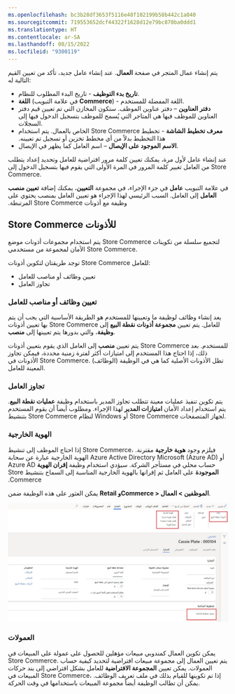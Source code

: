 ```yaml
---
ms.openlocfilehash: bc3b28df3653f5116e48f102199b58b442c1a040
ms.sourcegitcommit: 719553652dcf44322f1628d12e79bc870ba0ddd1
ms.translationtype: HT
ms.contentlocale: ar-SA
ms.lasthandoff: 08/15/2022
ms.locfileid: "9300119"
---
```

يتم إنشاء عمال المتجر في صفحة **العمال**. عند إنشاء عامل جديد، تأكد من تعيين القيم التالية له:

- **تاريخ بدء التوظيف** - تاريخ البدء المطلوب للنظام.
- **اللغة** (في علامة التبويب **Commerce**) - اللغة المفضلة للمستخدم.
- **دفتر العناوين** – دفتر عناوين الموظف. ستكون المخازن التي تم تعيين قيم دفتر العناوين للموظف فيها هي المتاجر التي يُسمح للموظف بتسجيل الدخول فيها إلى السجلات. 
- **معرف تخطيط الشاشة‬‏‫** - تخطيط Store Commerce الخاص بالعمال. يتم استخدام هذا التخطيط بدلاً من أي مخطط تخزين أو تسجيل تم تعيينه.
- **الاسم الموجود على الإيصال** – اسم العامل كما يظهر في الإيصال.

عند إنشاء عامل لأول مرة، يمكنك تعيين كلمة مرور افتراضية للعامل وتحديد إعداد يتطلب من العامل تغيير كلمة المرور في المرة الأولى التي يقوم فيها بتسجيل الدخول إلى Store Commerce. 

في علامة التبويب **عامل** ‏‫في جزء الإجراء، في مجموعة **التعيين‬**، يمكنك إضافة **‬‏‫تعيين منصب العامل** إلى العامل. السبب الرئيسي لهذا الإجراء هو تعيين العامل بمنصب يحتوي على وظيفة مع أذونات Store Commerce المرتبطة.

## <a name="store-commerce-permissions"></a>Store Commerce للأذونات
يتم استخدام مجموعات أذونات موضع Store Commerce لتجميع سلسلة من تكوينات الأمان لمجموعة من مستخدمي Store Commerce. 

توجد طريقتان لتكوين أذونات Store Commerce للعامل: 

- تعيين وظائف أو مناصب للعامل
- تجاوز العامل 

### <a name="assign-jobs-or-positions-to-a-worker"></a>تعيين وظائف أو مناصب للعامل
يعد إنشاء وظائف لوظيفة ما وتعيينها للمستخدم هو الطريقة الأساسية التي يجب أن يتم بها تعيين أذونات Store Commerce للعامل. يتم تعيين **مجموعة أذونات نقطة البيع** إلى **وظيفة**، والتي بدورها يتم تعيينها إلى **منصب**. 

يتم تعيين **منصب** إلى العامل الذي يقوم بتعيين أذونات Store Commerce للمستخدم. بعد ذلك، إذا احتاج هذا المستخدم إلى امتيازات أكثر لفترة زمنية محددة، فيمكن تجاوز الأذونات في Store Commerce. تظل الأذونات الأصلية كما هي في الوظيفة (الوظائف) المعينة للعامل. 

### <a name="override-on-the-worker"></a>تجاوز العامل 
يتم تكوين تنفيذ عمليات معينة تتطلب تجاوز المدير باستخدام وظيفة **عمليات نقطة البيع**. يتم استخدام إعداد الأمان **امتيازات المدير** لهذا الإجراء. ومطلوب أيضاً أن يقوم المستخدم بتنشيط Store Commerce لنظام Windows أو Store Commerce لجهاز المتصفحات. 

### <a name="external-identity"></a>الهوية الخارجية
إذا احتاج الموظف إلى تنشيط Store Commerce، فيلزم وجود **هوية خارجية** مقترنة. الهوية الخارجية عبارة عن سحابة Azure Active Directory Microsoft (Azure AD) أو Azure AD حساب محلي في مستأجر الشركة. سيؤدي استخدام وظيفة **‬‏‫إقران الهوية الموجودة** على العامل ثم إقرانها بالهوية الخارجية المناسبة إلى السماح بتنشيط Store Commerce. 

يمكن العثور على هذه الوظيفة ضمن **Retail وCommerce > الموظفين > العمال**.

[ ![لقطة شاشة لصفحة العمال في Dynamics 365 Commerce.](../media/workers-ssm.jpg) ](../media/workers-ssm.jpg#lightbox)

### <a name="commissions"></a>العمولات
يمكن تكوين العمال كمندوبي مبيعات مؤهلين للحصول على عمولة على المبيعات في Store Commerce. يتم تعيين العمال إلى مجموعة مبيعات افتراضية لتحديد كيفية حساب العمولات. يمكن تعيين **المجموعة الافتراضية** للعامل بشكل افتراضي إلى بند حركات المبيعات في Store Commerce، إذا تم تكوينها للقيام بذلك في ملف تعريف الوظائف. يمكن أن تطالب الوظيفة أيضاً مجموعة المبيعات باستخدامها في وقت الحركة. 



